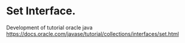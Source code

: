 # Set Interface.
Development of tutorial oracle java
https://docs.oracle.com/javase/tutorial/collections/interfaces/set.html
